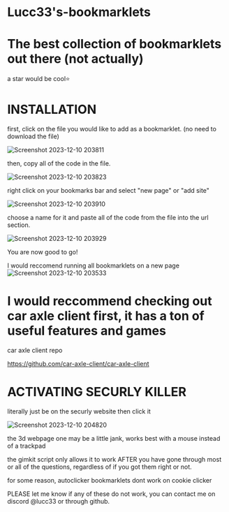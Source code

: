 # Lucc33's-bookmarklets
# The best collection of bookmarklets out there (not actually)

a star would be cool⭐


# INSTALLATION

first, click on the file you would like to add as a bookmarklet. (no need to download the file)

![Screenshot 2023-12-10 203811](https://github.com/Lucc24/Lucc33s-bookmarklets/assets/148596091/969e5458-1518-4a61-996a-c7f43567e0fd)

then, copy all of the code in the file.

![Screenshot 2023-12-10 203823](https://github.com/Lucc24/Lucc33s-bookmarklets/assets/148596091/140a248f-883d-4a1e-bdfd-933709998864)

right click on your bookmarks bar and select "new page" or "add site"

![Screenshot 2023-12-10 203910](https://github.com/Lucc24/Lucc33s-bookmarklets/assets/148596091/488d9670-9565-4816-b2e2-bb8fc7dff12b)

choose a name for it and paste all of the code from the file into the url section.

![Screenshot 2023-12-10 203929](https://github.com/Lucc24/Lucc33s-bookmarklets/assets/148596091/06da1de5-c2cd-49d8-a02d-096565ce2f81)

You are now good to go!

I would reccomend running all bookmarklets on a new page
![Screenshot 2023-12-10 203533](https://github.com/Lucc24/Lucc33s-bookmarklets/assets/148596091/0e6b4fec-12db-4fa6-91d3-10871564b603)

# I would reccommend checking out car axle client first, it has a ton of useful features and games

car axle client repo

https://github.com/car-axle-client/car-axle-client


# ACTIVATING SECURLY KILLER

literally just be on the securly website then click it

![Screenshot 2023-12-10 204820](https://github.com/Lucc24/Lucc33s-bookmarklets/assets/148596091/3eb1cb32-6da5-4c7e-ab68-b56ca18da449)

the 3d webpage one may be a little jank, works best with a mouse instead of a trackpad



the gimkit script only allows it to work AFTER you have gone through most or all of the questions, regardless of if you got them right or not.

for some reason, autoclicker bookmarklets dont work on cookie clicker

PLEASE let me know if any of these do not work, you can contact me on discord @lucc33 or through github.
